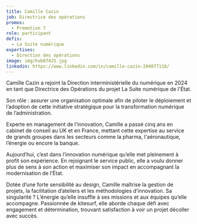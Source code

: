 ```yaml
---
title: Camille Cazin
job: Directrice des opérations
promos:
  - Promotion 7
role: participant
defis:
  - La Suite numérique
expertises:
  - Direction des opérations
image: img/hub07425.jpg
linkedin: https://www.linkedin.com/in/camille-cazin-204077118/
---
```

Camille Cazin a rejoint la Direction interministérielle du numérique en 2024 en tant que Directrice des Opérations du projet La Suite numérique de l'État.

Son rôle : assurer une organisation optimale afin de piloter le déploiement et l’adoption de cette initiative stratégique pour la transformation numérique de l’administration.

Experte en management de l’innovation, Camille a passé cinq ans en cabinet de conseil au UK et en France, mettant cette expertise au service de grands groupes dans les secteurs comme la pharma, l'aéronautique, l’énergie ou encore la banque.

Aujourd’hui, c’est dans l’innovation numérique qu’elle met pleinement à profit son expérience. En rejoignant le service public, elle a voulu donner plus de sens à son action et maximiser son impact en accompagnant la modernisation de l’État.

Dotée d’une forte sensibilité au design, Camille maîtrise la gestion de projets, la facilitation d’ateliers et les méthodologies d’innovation. Sa singularité ? L’énergie qu’elle insuffle à ses missions et aux équipes qu’elle accompagne. Passionnée de kitesurf, elle aborde chaque défi avec engagement et détermination, trouvant satisfaction à voir un projet décoller avec succès.